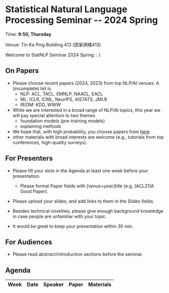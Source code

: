 # Statistical Natural Language Processing Seminar -- 2024 Spring

Time: **9:50, Thursday**

Venue: Tin Ka Ping Building 413 (田家炳楼413)

Welcome to StatNLP Seminar 2024 Spring. : )

## On Papers

- Please choose recent papers (2024, 2023) from top NLP/AI venues. A (incomplete) list is
  - NLP: ACL, TACL, EMNLP, NAACL, EACL
  - ML: ICLR, ICML, NeurIPS, AISTATS, JMLR
  - IR/DM: KDD, WWW
- While we are interested in a broad range of NLP/AI topics, this year we will pay special attention to two themes
  - foundation models (pre-training models)
  - explaining methods
- We hope that, with high probability, you choose papers from [here](https://github.com/AntNLP/seminar/blob/master/2024Spring_StatNLP/2024-paper-list.md)
- other materials with broad interests are welcome (e.g., tutorials from top conferences, high-quality surveys).

## For Presenters

- Please fill your slots in the Agenda at least one week before your presentation.

  - Please format Paper fields with *[venue+year]title* (e.g. [ACL21]A Good Paper).
- Please upload your slides, and add links to them in the Slides fields.
  
- Besides technical novelties, please give enough background knowledge in case people are unfamiliar with your topic.

- It would be great to keep your presentation within 30 min.

## For Audiences
- Please read abstract/introduction sections before the seminar.

## Agenda



| Week | Date | Speaker | Paper | Materials |
| ---- | ---- | ------- | ----- | --------- |
